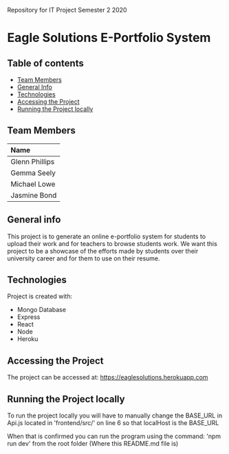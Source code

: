 Repository for IT Project Semester 2 2020

# Eagle Solutions E-Portfolio System

## Table of contents
* [Team Members](#team-members)
* [General Info](#general-info)
* [Technologies](#technologies)
* [Accessing the Project](#accessing-the-project)
* [Running the Project locally](#running-the-project-locally)


## Team Members

| Name |
| :--- |
| Glenn Phillips |
| Gemma Seely |
| Michael Lowe |
| Jasmine Bond |

## General info
This project is to generate an online e-portfolio system for students to upload their work and for teachers to browse students work. We want this project to be a showcase of the efforts made by students over their university career and for them to use on their resume.

## Technologies
Project is created with:
* Mongo Database
* Express
* React
* Node
* Heroku

## Accessing the Project
The project can be accessed at: https://eaglesolutions.herokuapp.com


## Running the Project locally

To run the project locally you will have to manually change the BASE_URL in Api.js located in 'frontend/src/' on line 6 so that localHost is the BASE_URL

When that is confirmed you can run the program using the command: 'npm run dev' from the root folder (Where this README.md file is)

